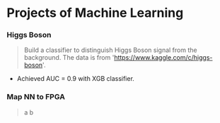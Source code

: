 
# Projects of Machine Learning

### Higgs Boson
> Build a classifier to distinguish Higgs Boson signal from the background. The data is from 'https://www.kaggle.com/c/higgs-boson'.
- Achieved AUC = 0.9 with XGB classifier.

### Map NN to FPGA
> a
> b
